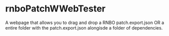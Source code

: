 # rnboPatchWWebTester

A webpage that allows you to drag and drop a RNBO patch.export.json OR a entire folder with the patch.export.json alongisde a folder of dependencies.

